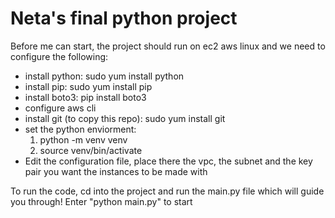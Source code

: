 # Neta's final python project
Before me can start, the project should run on ec2 aws linux and we need to configure the following:
- install python: sudo yum install python
- install pip: sudo yum install pip
- install boto3: pip install boto3
- configure aws cli
- install git (to copy this repo): sudo yum install git
- set the python enviorment:
  1. python -m venv venv
  2. source venv/bin/activate
- Edit the configuration file, place there the vpc, the subnet and the key pair you want the instances to be made with

To run the code, cd into the project and run the main.py file which will guide you through! 
Enter "python main.py" to start 
